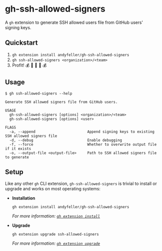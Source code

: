 # gh-ssh-allowed-signers

A `gh` extension to generate SSH allowed users file from GitHub users' signing keys.

## Quickstart

1. `gh extension install andyfeller/gh-ssh-allowed-signers`
1. `gh ssh-allowed-signers <organization>/<team>`
1. Profit! :moneybag: :money_with_wings: :money_mouth_face: :money_with_wings: :moneybag:

## Usage

```shell
$ gh ssh-allowed-signers --help

Generate SSH allowed signers file from GitHub users.

USAGE
  gh-ssh-allowed-signers [options] <organization>/<team>
  gh-ssh-allowed-signers [options] <user>

FLAGS
  -a, --append                        Append signing keys to existing SSH allowed signers file
  -d, --debug                         Enable debugging
  -f, --force                         Whether to overwrite output file if it exists
  -o, --output-file <output-file>     Path to SSH allowed signers file to generate
```

## Setup

Like any other `gh` CLI extension, `gh-ssh-allowed-signers` is trivial to install or upgrade and works on most operating systems:

- **Installation**

  ```shell
  gh extension install andyfeller/gh-ssh-allowed-signers
  ```
  
  _For more information: [`gh extension install`](https://cli.github.com/manual/gh_extension_install)_

- **Upgrade**

  ```shell
  gh extension upgrade ssh-allowed-signers
  ```

  _For more information: [`gh extension upgrade`](https://cli.github.com/manual/gh_extension_upgrade)_
